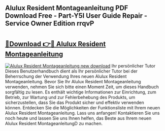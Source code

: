 ## Alulux Resident Montageanleitung PDF Download Free - Part-Y5I User Guide Repair - Service Owner Edition rrqvP

# <h2><a href="http://df6m2ib.blite.top/?on=Alulux+Resident+Montageanleitung">🔗Download 👉🔴 Alulux Resident Montageanleitung</a></h2>

[![Alulux Resident Montageanleitung new download](https://i.imgur.com/lujVjoI.png)](http://df6m2ib.blite.top/?on=Alulux+Resident+Montageanleitung)
Ihr persönlicher Tutor Dieses Benutzerhandbuch dient als Ihr persönlicher Tutor bei der Beherrschung der Verwendung Ihres neuen Alulux Resident Montageanleitung. Bevor Sie Ihr Alulux Resident Montageanleitung verwenden, nehmen Sie sich bitte einen Moment Zeit, um dieses Handbuch sorgfältig zu lesen. Es enthält wichtige Informationen zur Einrichtung, zum Betrieb, zur Wartung und zur Fehlerbehebung des Produkts, um sicherzustellen, dass Sie das Produkt sicher und effektiv verwenden können. Entdecken Sie die Möglichkeiten der Funktionsliste mit Ihrem neuen Alulux Resident Montageanleitung. Lass uns anfangen! Kontaktieren Sie uns noch heute und lassen Sie uns Ihnen helfen, das Beste aus Ihrem neuen Alulux Resident MontageanleitungD zu machen.
